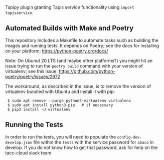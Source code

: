Tapipy plugin granting Tapis service functionality using `import tapisservice`.


## Automated Builds with Make and Poetry
This repository includes a Makefile to automate tasks such as building the images and running tests.
It depends on Poetry; see the docs for installing on your platform: https://python-poetry.org/docs/

Note: On Ubunut 20 LTS (and maybe other platforms?) you might hit an issue trying to run the `poetry build` 
command with your version of virtualenv; see this issue: https://github.com/python-poetry/poetry/issues/2972

The workaround, as described in the issue, is to remove the version of virtualenv bundled with Ubuntu and install
it with pip:

```
 $ sudo apt remove --purge python3-virtualenv virtualenv
 $ sudo apt install python3-pip   # if necessary 
 $ pip3 install -U virtualenv
```

## Running the Tests

In order to run the tests, you will need to populate the `config-dev-develop.json` file within the `tests` with the service password for `abaco` in develop. If you do not know how to get that password, ask for help on the tacc-cloud slack team.

